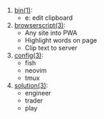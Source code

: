 
1. [bin(1)](https://github.com/gkxk/gkxk/tree/main/bin):
	- e: edit clipboard
2. [browserscript(3)](https://github.com/gkxk/gkxk/tree/main/browserscript):
	- Any site into PWA
	- Highlight words on page
	- Clip text to server
3. [config(3)](https://github.com/gkxk/gkxk/tree/main/config):
	- fish
	- neovim
	- tmux
4. [solution(3)](https://github.com/gkxk/gkxk/tree/main/solution):
	- engineer
	- trader
	- play









